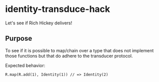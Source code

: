 # identity-transduce-hack
Let's see if Rich Hickey delivers!

## Purpose

To see if it is possible to map/chain over a type that does not implement those functions but that do adhere to the transducer protocol.

Expected behavior:
```
R.map(R.add(1), Identity(1)) // => Identity(2)
```
